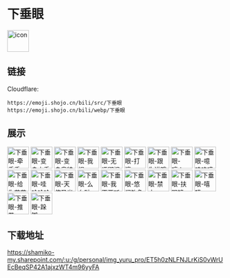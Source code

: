 # 下垂眼
<img src="https://emoji.shojo.cn/bili/src/下垂眼/icon.png" width="50" height="50" alt="icon">

## 链接
Cloudflare:
```
https://emoji.shojo.cn/bili/src/下垂眼
https://emoji.shojo.cn/bili/webp/下垂眼
```
## 展示
<img src="https://emoji.shojo.cn/bili/src/下垂眼/下垂眼-牵手手.png" width="50" height="50" alt="下垂眼-牵手手">
<img src="https://emoji.shojo.cn/bili/src/下垂眼/下垂眼-变身水手月.png" width="50" height="50" alt="下垂眼-变身水手月">
<img src="https://emoji.shojo.cn/bili/src/下垂眼/下垂眼-变身奥特曼.png" width="50" height="50" alt="下垂眼-变身奥特曼">
<img src="https://emoji.shojo.cn/bili/src/下垂眼/下垂眼-我捏.png" width="50" height="50" alt="下垂眼-我捏">
<img src="https://emoji.shojo.cn/bili/src/下垂眼/下垂眼-无语鄙视.png" width="50" height="50" alt="下垂眼-无语鄙视">
<img src="https://emoji.shojo.cn/bili/src/下垂眼/下垂眼-打滚.png" width="50" height="50" alt="下垂眼-打滚">
<img src="https://emoji.shojo.cn/bili/src/下垂眼/下垂眼-跟你讲哦.png" width="50" height="50" alt="下垂眼-跟你讲哦">
<img src="https://emoji.shojo.cn/bili/src/下垂眼/下垂眼-哼！.png" width="50" height="50" alt="下垂眼-哼！">
<img src="https://emoji.shojo.cn/bili/src/下垂眼/下垂眼-噫呜呜噫.png" width="50" height="50" alt="下垂眼-噫呜呜噫">
<img src="https://emoji.shojo.cn/bili/src/下垂眼/下垂眼-给你花花.png" width="50" height="50" alt="下垂眼-给你花花">
<img src="https://emoji.shojo.cn/bili/src/下垂眼/下垂眼-哇哈哈哈.png" width="50" height="50" alt="下垂眼-哇哈哈哈">
<img src="https://emoji.shojo.cn/bili/src/下垂眼/下垂眼-天使圣光.png" width="50" height="50" alt="下垂眼-天使圣光">
<img src="https://emoji.shojo.cn/bili/src/下垂眼/下垂眼-么么哒.png" width="50" height="50" alt="下垂眼-么么哒">
<img src="https://emoji.shojo.cn/bili/src/下垂眼/下垂眼-我不要听.png" width="50" height="50" alt="下垂眼-我不要听">
<img src="https://emoji.shojo.cn/bili/src/下垂眼/下垂眼-悠闲钓鱼.png" width="50" height="50" alt="下垂眼-悠闲钓鱼">
<img src="https://emoji.shojo.cn/bili/src/下垂眼/下垂眼-禁止.png" width="50" height="50" alt="下垂眼-禁止">
<img src="https://emoji.shojo.cn/bili/src/下垂眼/下垂眼-扶眼镜.png" width="50" height="50" alt="下垂眼-扶眼镜">
<img src="https://emoji.shojo.cn/bili/src/下垂眼/下垂眼-嘻嘻.png" width="50" height="50" alt="下垂眼-嘻嘻">
<img src="https://emoji.shojo.cn/bili/src/下垂眼/下垂眼-推荐.png" width="50" height="50" alt="下垂眼-推荐">
<img src="https://emoji.shojo.cn/bili/src/下垂眼/下垂眼-跺脚.png" width="50" height="50" alt="下垂眼-跺脚">

## 下载地址

https://shamiko-my.sharepoint.com/:u:/g/personal/img_yuru_pro/ET5h0zNLFNJLrKiS0vWrUEcBeqSP42A1ajxzWT4m96yyFA